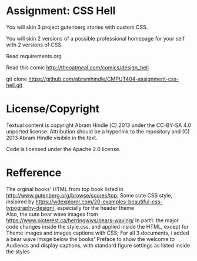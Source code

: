 Assignment: CSS Hell
====================

You will skin 3 project gutenberg stories with custom CSS.

You will skin 2 versions of a possible professional homepage for your
self with 2 versions of CSS.

Read requirements.org

Read this comic http://theoatmeal.com/comics/design_hell

git clone https://github.com/abramhindle/CMPUT404-assignment-css-hell.git

License/Copyright
=================

Textual content is copyright Abram Hindle (C) 2013 under the CC-BY-SA
4.0 unported license. Attribution should be a hyperlink to the
repository and (C) 2013 Abram Hindle visibile in the text.

Code is licensed under the Apache 2.0 license.



Refference 
=================
The orginal books' HTML from top book listed in http://www.gutenberg.org/browse/scores/top; 
Some cute CSS style, insipired by https://wdexplorer.com/20-examples-beautiful-css-typography-design/, especially for the header theme  
Also, the cute bear wave images from https://www.pinterest.ca/herringwws/bears-waving/
In part1:
the major code changes inside the style.css, and applied inside the HTML, 
except for Theme images and images captions with CSS; For all 3 documents, i added a bear wave image below the books' Preface to show the welcome to Audiencs and display captions, with standard figure settings as listed inside the styles